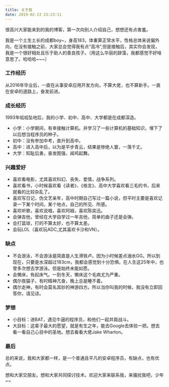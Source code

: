 ```yaml
---
title: 关于我
date: 2019-02-23 23:23:11
---
```


很高兴大家能来到的我的博客，第一次向别人介绍自己，想想还有点害羞。

我是一个土生土长的成都boy~，身高183，体重算正常水平，性格总体来说偏外向，在没有接触之前，大家总会觉得我有点“高冷”,但是接触后，其实你会发现，我是一个很好相处且乐于助人的善良孩子。（用这么华丽的辞藻，我都感觉不好啥意思了。哈哈哈~~~）

### 工作经历
从2016年毕业后，一直在从事安卓应用开发方向，不算大佬，也不算新手。一直在安卓的道路上，奋发前进。

### 成长经历

1993年呱呱坠地后，我的小学、初中、高中、大学都是在成都深造。

- 小学：小学期间，有幸接触计算机。并学习了一些计算机的基础知识，埋下了以后想当程序员的种子。
- 初中：没有参加中考，直升到高中。
- 高中：进入高中后，以为是平步青云，结果是惨绝人寰，一落千丈。
- 大学：知耻后勇，奋发图强，闻鸡起舞。

### 兴趣爱好
- 喜欢看电影，尤其喜欢科幻、丧失、爱情，战争系列。
- 喜欢看书，小时候喜欢看《读者》、《格言》、高中大学喜欢看三毛的书，后来就看的比较杂乱了。
- 喜欢写日记，伪文艺亲年，高中时期自己写过一篇小说，但平时主要是喜欢记录一下某个时间，某个地点，自己的所见、所感。
- 喜欢听歌，喜欢说唱，喜欢阿姆，喜欢陈奕迅。
- 会弹吉他，曾经在大学自学过一年吉他，简单的曲子还是会弹。
- 会打篮球，打的不算太好，也不算太差。
- 会玩LOL（喜欢玩ADC,尤其喜欢卡沙和VN）。



### 缺点
- 不会游泳，不会游泳是简直是人生滑铁卢。因为小时候差点溺水GG。所以到现在，只要是水深超过183cm，我都会感觉到十分恐惧。在人生这25年中，也曾多次想去学游泳。但是始终未能如愿。
- 会懒床，有起床气。一到冬天，懒床这个毛病尤为严重。
- 偶尔夜猫子，有时精神亢奋，晚上总是睡不着。
- 偶尔走神，有时会莫名其妙的神游四方。所以当你叫我的时候，我没有立即回答你，请见谅。

### 梦想
- 小目标：进BAT，遇见牛逼的程序员，和他们一起并肩战斗。
- 大目标：这辈子最大的愿望，就是有生之年，能去Google去体验一把。想去看一看自己心目中的圣地。想去看看大佬Jake Wharton。

### 最后
总的来说，我和大家都一样，是一个普通且平凡的安卓程序员，有缺点，也有优点。

想和大家交朋友。想和大家共同探讨技术。欢迎大家来联系我，来骚扰我吧，少年~~
